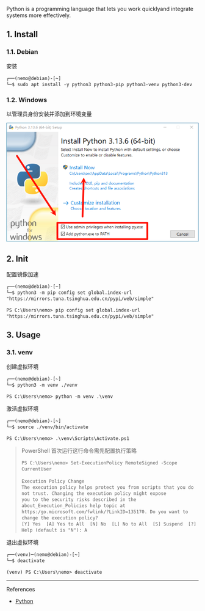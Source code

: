Python is a programming language that lets you work quicklyand integrate systems more effectively.

## 1. Install

### 1.1. Debian

安装

```
┌──(nemo@debian)-[~]
└─$ sudo apt install -y python3 python3-pip python3-venv python3-dev
```

### 1.2. Windows

以管理员身份安装并添加到环境变量

![以管理员身份安装并添加到环境变量](./../../../../image/Python/%E4%BB%A5%E7%AE%A1%E7%90%86%E5%91%98%E8%BA%AB%E4%BB%BD%E5%AE%89%E8%A3%85%E5%B9%B6%E6%B7%BB%E5%8A%A0%E5%88%B0%E7%8E%AF%E5%A2%83%E5%8F%98%E9%87%8F.png)

## 2. Init

配置镜像加速

```
┌──(nemo@debian)-[~]
└─$ python3 -m pip config set global.index-url "https://mirrors.tuna.tsinghua.edu.cn/pypi/web/simple"
```

```
PS C:\Users\nemo> pip config set global.index-url "https://mirrors.tuna.tsinghua.edu.cn/pypi/web/simple"
```

## 3. Usage

### 3.1. venv

创建虚拟环境

```
┌──(nemo@debian)-[~]
└─$ python3 -m venv ./venv
```

```
PS C:\Users\nemo> python -m venv .\venv
```

激活虚拟环境

```
┌──(nemo@debian)-[~]
└─$ source ./venv/bin/activate
```

```
PS C:\Users\nemo> .\venv\Scripts\Activate.ps1
```

> PowerShell 首次运行这行命令需先配置执行策略
>
> ```
> PS C:\Users\nemo> Set-ExecutionPolicy RemoteSigned -Scope CurrentUser
> 
> Execution Policy Change
> The execution policy helps protect you from scripts that you do not trust. Changing the execution policy might expose
> you to the security risks described in the about_Execution_Policies help topic at
> https:/go.microsoft.com/fwlink/?LinkID=135170. Do you want to change the execution policy?
> [Y] Yes  [A] Yes to All  [N] No  [L] No to All  [S] Suspend  [?] Help (default is "N"): A
> ```

退出虚拟环境

```
┌──(venv)─(nemo@debian)-[~]
└─$ deactivate
```

```
(venv) PS C:\Users\nemo> deactivate
```

---

References

- [Python](https://www.python.org/)

